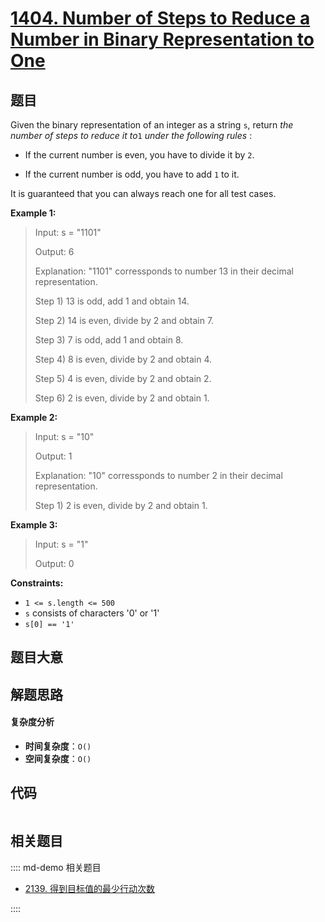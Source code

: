 # [1404. Number of Steps to Reduce a Number in Binary Representation to One](https://leetcode.com/problems/number-of-steps-to-reduce-a-number-in-binary-representation-to-one/)

## 题目

Given the binary representation of an integer as a string `s`, return _the
number of steps to reduce it to_`1` _under the following rules_ :

- If the current number is even, you have to divide it by `2`.

- If the current number is odd, you have to add `1` to it.

It is guaranteed that you can always reach one for all test cases.

**Example 1:**

> Input: s = "1101"
>
> Output: 6
>
> Explanation: "1101" corressponds to number 13 in their decimal representation.
>
> Step 1) 13 is odd, add 1 and obtain 14.
>
> Step 2) 14 is even, divide by 2 and obtain 7.
>
> Step 3) 7 is odd, add 1 and obtain 8.
>
> Step 4) 8 is even, divide by 2 and obtain 4.
>
> Step 5) 4 is even, divide by 2 and obtain 2.
>
> Step 6) 2 is even, divide by 2 and obtain 1.

**Example 2:**

> Input: s = "10"
>
> Output: 1
>
> Explanation: "10" corressponds to number 2 in their decimal representation.
>
> Step 1) 2 is even, divide by 2 and obtain 1.

**Example 3:**

> Input: s = "1"
>
> Output: 0

**Constraints:**

- `1 <= s.length <= 500`
- `s` consists of characters '0' or '1'
- `s[0] == '1'`

## 题目大意

## 解题思路

#### 复杂度分析

- **时间复杂度**：`O()`
- **空间复杂度**：`O()`

## 代码

```javascript

```

## 相关题目

:::: md-demo 相关题目

- [2139. 得到目标值的最少行动次数](https://leetcode.com/problems/minimum-moves-to-reach-target-score)

::::
